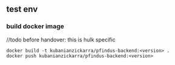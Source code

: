 ## test env

### build docker image

//todo before handover: this is hulk specific

    docker build -t kubanianzickarra/pfindus-backend:<version> .
    docker push kubanianzickarra/pfindus-backend:<version>
